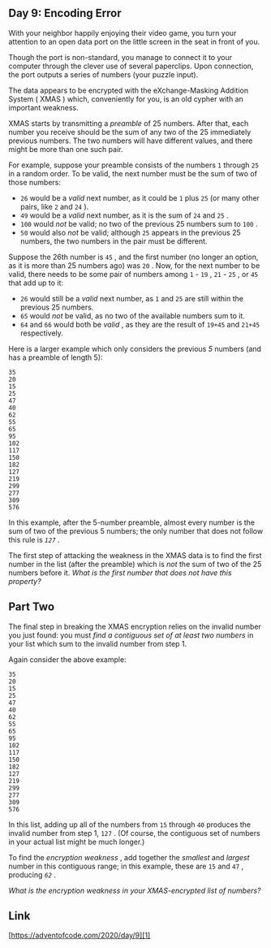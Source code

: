 ## Day 9: Encoding Error

With your neighbor happily enjoying their video game, you turn your attention to an open data port on the little screen in the seat in front of you.

Though the port is non-standard, you manage to connect it to your computer through the clever use of several paperclips. Upon connection, the port outputs a series of numbers (your puzzle input).

The data appears to be encrypted with the eXchange-Masking Addition System ( XMAS ) which, conveniently for you, is an old cypher with an important weakness.

XMAS starts by transmitting a _preamble_ of 25 numbers. After that, each number you receive should be the sum of any two of the 25 immediately previous numbers. The two numbers will have different values, and there might be more than one such pair.

For example, suppose your preamble consists of the numbers `1` through `25` in a random order. To be valid, the next number must be the sum of two of those numbers:

- `26` would be a _valid_ next number, as it could be `1` plus `25` (or many other pairs, like `2` and `24` ).
- `49` would be a _valid_ next number, as it is the sum of `24` and `25` .
- `100` would _not_ be valid; no two of the previous 25 numbers sum to `100` .
- `50` would also _not_ be valid; although `25` appears in the previous 25 numbers, the two numbers in the pair must be different.

Suppose the 26th number is `45` , and the first number (no longer an option, as it is more than 25 numbers ago) was `20` . Now, for the next number to be valid, there needs to be some pair of numbers among `1` \- `19` , `21` \- `25` , or `45` that add up to it:

- `26` would still be a _valid_ next number, as `1` and `25` are still within the previous 25 numbers.
- `65` would _not_ be valid, as no two of the available numbers sum to it.
- `64` and `66` would both be _valid_ , as they are the result of `19+45` and `21+45` respectively.

Here is a larger example which only considers the previous _5_ numbers (and has a preamble of length 5):

```
35
20
15
25
47
40
62
55
65
95
102
117
150
182
127
219
299
277
309
576
```

In this example, after the 5-number preamble, almost every number is the sum of two of the previous 5 numbers; the only number that does not follow this rule is _`127`_ .

The first step of attacking the weakness in the XMAS data is to find the first number in the list (after the preamble) which is _not_ the sum of two of the 25 numbers before it. _What is the first number that does not have this property?_

## Part Two

The final step in breaking the XMAS encryption relies on the invalid number you just found: you must _find a contiguous set of at least two numbers_ in your list which sum to the invalid number from step 1.

Again consider the above example:

```
35
20
15
25
47
40
62
55
65
95
102
117
150
182
127
219
299
277
309
576
```

In this list, adding up all of the numbers from `15` through `40` produces the invalid number from step 1, `127` . (Of course, the contiguous set of numbers in your actual list might be much longer.)

To find the _encryption weakness_ , add together the _smallest_ and _largest_ number in this contiguous range; in this example, these are `15` and `47` , producing _`62`_ .

_What is the encryption weakness in your XMAS-encrypted list of numbers?_

## Link

[https://adventofcode.com/2020/day/9][1]

[1]: https://adventofcode.com/2020/day/9
